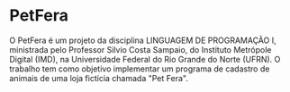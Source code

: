 # PetFera
O PetFera é um projeto da disciplina LINGUAGEM DE PROGRAMAÇÃO I, ministrada pelo Professor Silvio Costa Sampaio, do Instituto Metrópole Digital (IMD), na Universidade Federal do Rio Grande do Norte (UFRN).  O trabalho tem como objetivo implementar um programa de cadastro de animais de uma loja fictícia chamada "Pet Fera".
